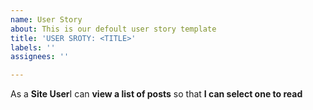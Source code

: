 ```yaml
---
name: User Story
about: This is our defoult user story template
title: 'USER SROTY: <TITLE>'
labels: ''
assignees: ''

---
```


As a **Site User**I can **view a list of posts** so that **I can select one to read**
